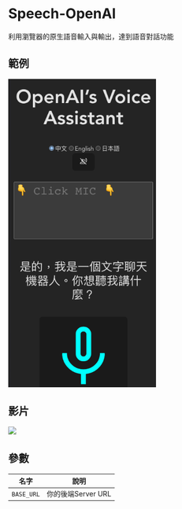 # Speech-OpenAI
利用瀏覽器的原生語音輸入與輸出，達到語音對話功能

## 範例
<img src="demo/demo1.png" width="300"/>

## 影片

[<img src="https://i.ytimg.com/vi/WAtuiLH-Npk/default.jpg" width="50%">](https://www.youtube.com/watch?v=WAtuiLH-Npk "Now in Android: 55")


## 參數
名字 | 說明
--- | ---
`BASE_URL` | 你的後端Server URL